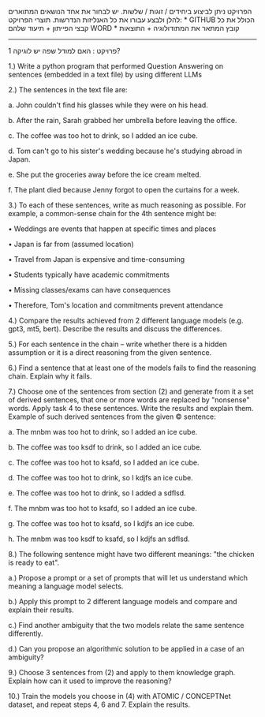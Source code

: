 הפרויקט ניתן לביצוע ביחידים / זוגות / שלשות.
יש לבחור את אחד הנושאים המתוארים להלן
ולבצע עבורו את כל האנליזות הנדרשות.
תוצרי הפרויקט:
*
GITHUB
הכולל את כל קבצי הפייתון + תיעוד שלהם
WORD * קובץ
המתאר את המתודולוגיה + התוצאות
________________________________________________________
1 פרויקט
:
האם למודל שפה יש לוגיקה?

1.) Write a python program that performed Question Answering on sentences
(embedded in a text file) by using different LLMs

2.) The sentences in the text file are:

a. John couldn't find his glasses while they were on his head.

b. After the rain, Sarah grabbed her umbrella before leaving the office.

c. The coffee was too hot to drink, so I added an ice cube.

d. Tom can't go to his sister's wedding because he's studying abroad in
Japan.

e. She put the groceries away before the ice cream melted.

f. The plant died because Jenny forgot to open the curtains for a week.

3.) To each of these sentences, write as much reasoning as possible. For example, a
common-sense chain for the 4th sentence might be:

• Weddings are events that happen at specific times and places

• Japan is far from (assumed location)

• Travel from Japan is expensive and time-consuming

• Students typically have academic commitments

• Missing classes/exams can have consequences

• Therefore, Tom's location and commitments prevent attendance

4.) Compare the results achieved from 2 different language models (e.g. gpt3, mt5,
bert). Describe the results and discuss the differences.

5.) For each sentence in the chain – write whether there is a hidden assumption or
it is a direct reasoning from the given sentence.

6.) Find a sentence that at least one of the models fails to find the reasoning chain.
Explain why it fails.

7.) Choose one of the sentences from section (2) and generate from it a set of
derived sentences, that one or more words are replaced by "nonsense" words.
Apply task 4 to these sentences. Write the results and explain them. Example of
such derived sentences from the given © sentence:

a. The mnbm was too hot to drink, so I added an ice cube.

b. The coffee was too ksdf to drink, so I added an ice cube.

c. The coffee was too hot to ksafd, so I added an ice cube.

d. The coffee was too hot to drink, so I kdjfs an ice cube.

e. The coffee was too hot to drink, so I added a sdflsd.

f. The mnbm was too hot to ksafd, so I added an ice cube.

g. The coffee was too hot to ksafd, so I kdjfs an ice cube.

h. The mnbm was too ksdf to ksafd, so I kdjfs an sdflsd.

8.) The following sentence might have two different meanings: "the chicken is
ready to eat".

a.) Propose a prompt or a set of prompts that will let us understand which
meaning a language model selects.

b.) Apply this prompt to 2 different language models and compare and explain
their results.

c.) Find another ambiguity that the two models relate the same sentence
differently.

d.) Can you propose an algorithmic solution to be applied in a case of an
ambiguity?

9.) Choose 3 sentences from (2) and apply to them knowledge graph. Explain how
can it used to improve the reasoning?

10.) Train the models you choose in (4) with ATOMIC / CONCEPTNet dataset, and
repeat steps 4, 6 and 7. Explain the results.